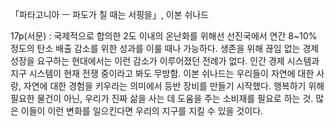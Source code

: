 「파타고니아 ㅡ 파도가 칠 때는 서핑을」, 이본 쉬나드

17p(서문) : 국제적으로 합의한 2도 이내의 온난화를 위해선 선진국에서 연간 8~10% 정도의
탄소 배출 감소를 위한 성과를 이룰 때나 가능하다. 생존을 위해 끊임 없는 경제 성장을
요구하는 현대에서는 이런 감소가 이루어졌던 전례가 없다. 인간 경제 시스템과 지구 시스템이
현재 전쟁 중이라고 봐도 무방함.
이본 쉬나드는 우리들이 자연에 대한 사랑, 자연에 대한 경험을 키우라는 의미에서 등반 장비를
만들기 시작했다.
행복하기 위해 필요한 물건이 아닌, 우리가 진짜 삶을 사는 데 도움을 주는 소비재를 필요로
하는 것. 많은 이들이 이런 변화를 일으킨다면 우리의 지구를 지킬 수 있을 것이다.